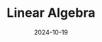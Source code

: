 ---
title: Linear Algebra
subtitle: 
permalink: /book-reviews/linear-algebra
date: 2024-10-19
last_modified_at: 2024-10-19
header_type:
---